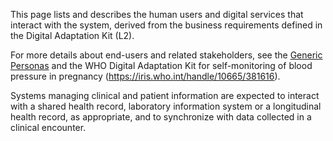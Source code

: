 This page lists and describes the human users and digital services that interact with the system, derived from the business requirements defined in the Digital Adaptation Kit (L2). 

For more details about end-users and related stakeholders, see the [Generic Personas](personas.html) and the WHO Digital Adaptation Kit for self-monitoring of blood pressure in pregnancy (https://iris.who.int/handle/10665/381616).

Systems managing clinical and patient information are expected to interact with a shared health record, laboratory information system or a longitudinal health record, as appropriate, and to synchronize with data collected in a clinical encounter.



  
